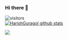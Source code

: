 ### Hi there 👋
![visitors](https://komarev.com/ghpvc/?username=HarishGuragol)
<br>
[![HarishGuragol github stats](https://github-readme-stats.vercel.app/api?username=HarishGuragol&show_icons=true&title_color=fff&icon_color=79ff97&text_color=9f9f9f&bg_color=151515)](https://github.com/anuraghazra/github-readme-stats)

<div>
<a href="https://github.com/HarishGuragol/github-readme-stats">
  <!-- Change the `github-readme-stats.anuraghazra1.vercel.app` to `github-readme-stats.vercel.app`  -->
  <img align="center" src="https://github-readme-stats.vercel.app/api/top-langs/?username=HarishGuragol&theme=radical&hide=glsl,python" />
</a>
</div>


